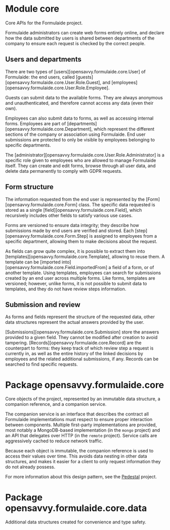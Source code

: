 # Module core

Core APIs for the Formulaide project.

Formulaide administrators can create web forms entirely online, and declare how the data submitted by users is shared between departments of the company to ensure each request is checked by the correct people.

## Users and departments

There are two types of [users][opensavvy.formulaide.core.User] of Formulaide: the end users, called [guests][opensavvy.formulaide.core.User.Role.Guest], and [employees][opensavvy.formulaide.core.User.Role.Employee].

Guests can submit data to the available forms. They are always anonymous and unauthenticated, and therefore cannot access any data (even their own).

Employees can also submit data to forms, as well as accessing internal forms.
Employees are part of [departments][opensavvy.formulaide.core.Department], which represent the different sections of the company or association using Formulaide.
End user submissions are protected to only be visible by employees belonging to specific departments.

The [administrator][opensavvy.formulaide.core.User.Role.Administrator] is a specific role given to employees who are allowed to manage Formulaide itself. They can create and edit forms, browse through all user data, and delete data permanently to comply with GDPR requests.

## Form structure

The information requested from the end user is represented by the [Form][opensavvy.formulaide.core.Form] class. The specific data requested is stored as a single [field][opensavvy.formulaide.core.Field], which recursively includes other fields to satisfy various use cases.

Forms are versioned to ensure data integrity; they describe how submissions made by end users are verified and stored.
Each [step][opensavvy.formulaide.core.Form.Step] is assigned to employees from a specific department, allowing them to make decisions about the request.

As fields can grow quite complex, it is possible to extract them into [templates][opensavvy.formulaide.core.Template], allowing to reuse them.
A template can be [imported into][opensavvy.formulaide.core.Field.importedFrom] a field of a form, or of another template. Using templates, employees can search for submissions created by an end user across multiple forms. Like forms, templates are versioned; however, unlike forms, it is not possible to submit data to templates, and they do not have review steps information.

## Submission and review

As forms and fields represent the structure of the requested data, other data structures represent the actual answers provided by the user.

[Submissions][opensavvy.formulaide.core.Submission] store the answers provided to a given field. They cannot be modified after creation to avoid tampering. [Records][opensavvy.formulaide.core.Record] are the counterpart to forms: they keep track of which review step a request is currently in, as well as the entire history of the linked decisions by employees and the related additional submissions, if any. Records can be searched to find specific requests.

# Package opensavvy.formulaide.core

Core objects of the project, represented by an immutable data structure, a companion reference, and a companion service.

The companion service is an interface that describes the contract all Formulaide implementations must respect to ensure proper interaction between components. Multiple first-party implementations are provided, most notably a MongoDB-based implementation (in the `mongo` project) and an API that delegates over HTTP (in the `remote` project). Service calls are aggressively cached to reduce network traffic.

Because each object is immutable, the companion reference is used to access their values over time. This avoids data nesting in other data structures, and makes it easier for a client to only request information they do not already possess.

For more information about this design pattern, see the [Pedestal](https://gitlab.com/opensavvy/pedestal) project.

# Package opensavvy.formulaide.core.data

Additional data structures created for convenience and type safety.
